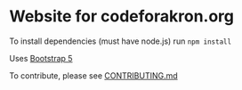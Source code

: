 # Website for codeforakron.org  

To install dependencies (must have node.js) run ```npm install```

Uses [Bootstrap 5](https://getbootstrap.com/)

To contribute, please see [CONTRIBUTING.md](./CONTRIBUTING.md)